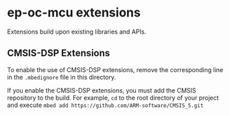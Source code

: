 # ep-oc-mcu extensions

Extensions build upon existing libraries and APIs.

## CMSIS-DSP Extensions

To enable the use of CMSIS-DSP extensions, remove the corresponding line in the `.mbedignore` file in this directory.

If you enable the CMSIS-DSP extensions, you must add the CMSIS repository to the build. For example, `cd` to the root directory of your project and execute `mbed add https://github.com/ARM-software/CMSIS_5.git`
